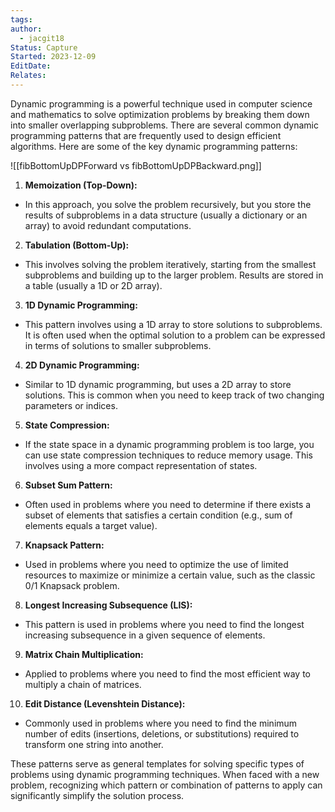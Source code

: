 ```yaml
---
tags: 
author:
  - jacgit18
Status: Capture
Started: 2023-12-09
EditDate: 
Relates:
---
```

Dynamic programming is a powerful technique used in computer science and mathematics to solve optimization problems by breaking them down into smaller overlapping subproblems. There are several common dynamic programming patterns that are frequently used to design efficient algorithms. Here are some of the key dynamic programming patterns:  

![[fibBottomUpDPForward vs fibBottomUpDPBackward.png]]
  
1. **Memoization (Top-Down):**  
- In this approach, you solve the problem recursively, but you store the results of subproblems in a data structure (usually a dictionary or an array) to avoid redundant computations.  
  
2. **Tabulation (Bottom-Up):**  
- This involves solving the problem iteratively, starting from the smallest subproblems and building up to the larger problem. Results are stored in a table (usually a 1D or 2D array).  
  
3. **1D Dynamic Programming:**  
- This pattern involves using a 1D array to store solutions to subproblems. It is often used when the optimal solution to a problem can be expressed in terms of solutions to smaller subproblems.  
  
4. **2D Dynamic Programming:**  
- Similar to 1D dynamic programming, but uses a 2D array to store solutions. This is common when you need to keep track of two changing parameters or indices.  
  
5. **State Compression:**  
- If the state space in a dynamic programming problem is too large, you can use state compression techniques to reduce memory usage. This involves using a more compact representation of states.  
  
6. **Subset Sum Pattern:**  
- Often used in problems where you need to determine if there exists a subset of elements that satisfies a certain condition (e.g., sum of elements equals a target value).  
  
7. **Knapsack Pattern:**  
- Used in problems where you need to optimize the use of limited resources to maximize or minimize a certain value, such as the classic 0/1 Knapsack problem.  
  
8. **Longest Increasing Subsequence (LIS):**  
- This pattern is used in problems where you need to find the longest increasing subsequence in a given sequence of elements.  
  
9. **Matrix Chain Multiplication:**  
- Applied to problems where you need to find the most efficient way to multiply a chain of matrices.  
  
10. **Edit Distance (Levenshtein Distance):**  
- Commonly used in problems where you need to find the minimum number of edits (insertions, deletions, or substitutions) required to transform one string into another.  
  
These patterns serve as general templates for solving specific types of problems using dynamic programming techniques. When faced with a new problem, recognizing which pattern or combination of patterns to apply can significantly simplify the solution process.